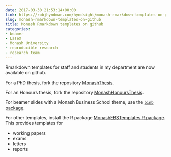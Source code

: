 ```yaml
---
date: 2017-03-30 21:53:14+00:00
link: https://robjhyndman.com/hyndsight/monash-rmarkdown-templates-on-github/
slug: monash-rmarkdown-templates-on-github
title: Monash Rmarkdown templates on github
categories:
- beamer
- LaTeX
- Monash University
- reproducible research
- research team
---
```


Rmarkdown templates for staff and students in my department are now available on github.

For a PhD thesis, fork the repository [MonashThesis](https://github.com/robjhyndman/MonashThesis).

For an Honours thesis, fork the repository [MonashHonoursThesis](https://github.com/robjhyndman/MonashHonoursThesis).

For beamer slides with a Monash Business School theme, use the [`binb` package](https://github.com/eddelbuettel/binb).

For other templates, install the R package [MonashEBSTemplates R package](https://github.com/robjhyndman/MonashEBSTemplates). This provides templates for

   - working papers
   - exams
   - letters
   - reports
